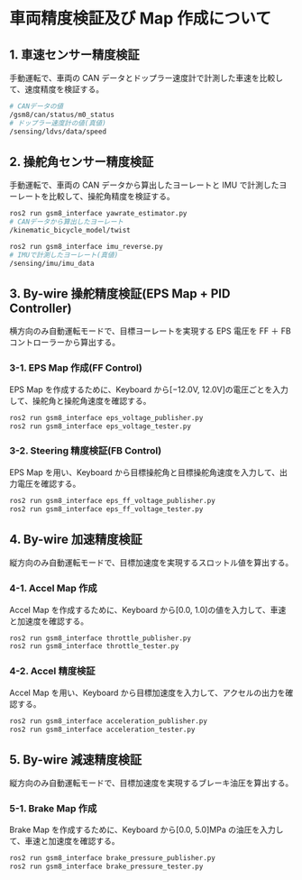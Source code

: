 # 車両精度検証及び Map 作成について

## 1. 車速センサー精度検証

手動運転で、車両の CAN データとドップラー速度計で計測した車速を比較して、速度精度を検証する。

```bash
# CANデータの値
/gsm8/can/status/m0_status
# ドップラー速度計の値(真値)
/sensing/ldvs/data/speed
```

## 2. 操舵角センサー精度検証

手動運転で、車両の CAN データから算出したヨーレートと IMU で計測したヨーレートを比較して、操舵角精度を検証する。

```bash
ros2 run gsm8_interface yawrate_estimator.py
# CANデータから算出したヨーレート
/kinematic_bicycle_model/twist
```

```bash
ros2 run gsm8_interface imu_reverse.py
# IMUで計測したヨーレート(真値)
/sensing/imu/imu_data
```

## 3. By-wire 操舵精度検証(EPS Map + PID Controller)

横方向のみ自動運転モードで、目標ヨーレートを実現する EPS 電圧を FF ＋ FB コントローラーから算出する。

### 3-1. EPS Map 作成(FF Control)

EPS Map を作成するために、Keyboard から[−12.0V, 12.0V]の電圧ごとを入力して、操舵角と操舵角速度を確認する。

```bash
ros2 run gsm8_interface eps_voltage_publisher.py
ros2 run gsm8_interface eps_voltage_tester.py
```

### 3-2. Steering 精度検証(FB Control)

EPS Map を用い、Keyboard から目標操舵角と目標操舵角速度を入力して、出力電圧を確認する。

```bash
ros2 run gsm8_interface eps_ff_voltage_publisher.py
ros2 run gsm8_interface eps_ff_voltage_tester.py
```

## 4. By-wire 加速精度検証

縦方向のみ自動運転モードで、目標加速度を実現するスロットル値を算出する。

### 4-1. Accel Map 作成

Accel Map を作成するために、Keyboard から[0.0, 1.0]の値を入力して、車速と加速度を確認する。

```bash
ros2 run gsm8_interface throttle_publisher.py
ros2 run gsm8_interface throttle_tester.py
```

### 4-2. Accel 精度検証

Accel Map を用い、Keyboard から目標加速度を入力して、アクセルの出力を確認する。

```bash
ros2 run gsm8_interface acceleration_publisher.py
ros2 run gsm8_interface acceleration_tester.py
```

## 5. By-wire 減速精度検証

縦方向のみ自動運転モードで、目標加速度を実現するブレーキ油圧を算出する。

### 5-1. Brake Map 作成

Brake Map を作成するために、Keyboard から[0.0, 5.0]MPa の油圧を入力して、車速と加速度を確認する。

```bash
ros2 run gsm8_interface brake_pressure_publisher.py
ros2 run gsm8_interface brake_pressure_tester.py
```
